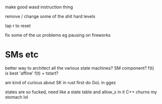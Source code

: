 make good wasd instruction thing

remove / change some of the shit hard levels

tap r to reset

fix some of the ux problems eg pausing on fireworks


# SMs etc
better way to architect all the various state machines?
SM component?
f(t) is best
'affine' f(t) + tstart?

am kind of curious about SK in rust
first do GoL in ggez

states are so fucked, need like a state table and allow_x in it
C++ churns my stomach lol